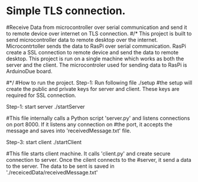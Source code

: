 # Simple TLS connection.

#Receive Data from microcontroller over serial communication and send it to remote device over internet on TLS connection. 
#/*
This project is built to send microcontroller data to remote desktop over the internet. 
Microcontrtoller sends the data to RasPi over serial communication. RasPi create a SSL connection to remote device and send the data to remote desktop. This project is run on a single machine which works as both the server and the client. The microcontroler used for sending data to RasPi is ArduinoDue board.


#*/
#How to run the project.
Step-1: Run following file 
./setup
#the setup will create the public and private keys for server and client. These keys are required for SSL connection.

Step-1: start server
./startServer

#This file internally calls a Python script 'server.py' and listens connections on port 8000. If it listens any connection on #the port, it accepts the message and saves into 'receivedMessage.txt' file.

Step-3: start client
./startClient

#This file starts client machine. It calls 'client.py' and create secure connection to server. Once the cilent connects to the #server, it send a data to the server. The data to be sent is saved in './receicedData/receivedMessage.txt'
